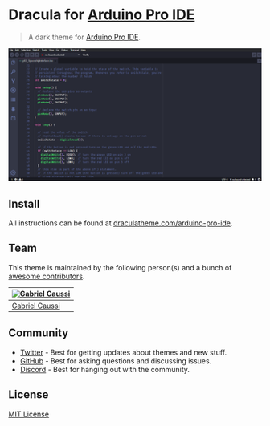# Dracula for [Arduino Pro IDE](https://github.com/arduino/arduino-pro-ide)

> A dark theme for [Arduino Pro IDE](https://github.com/arduino/arduino-pro-ide).

![Screenshot](./screenshot.png)

## Install

All instructions can be found at [draculatheme.com/arduino-pro-ide](https://draculatheme.com/arduino-pro-ide).

## Team

This theme is maintained by the following person(s) and a bunch of [awesome contributors](https://github.com/dracula/arduino-pro-ide/graphs/contributors).

[![Gabriel Caussi](https://github.com/gabrielcaussi.png?size=100)](https://github.com/gabrielcaussi) |
--- |
[Gabriel Caussi](https://github.com/gabrielcaussi) |

## Community

* [Twitter](https://twitter.com/draculatheme) - Best for getting updates about themes and new stuff.
* [GitHub](https://github.com/dracula/dracula-theme/discussions) - Best for asking questions and discussing issues.
* [Discord](https://draculatheme.com/discord-invite) - Best for hanging out with the community.

## License

[MIT License](./LICENSE)